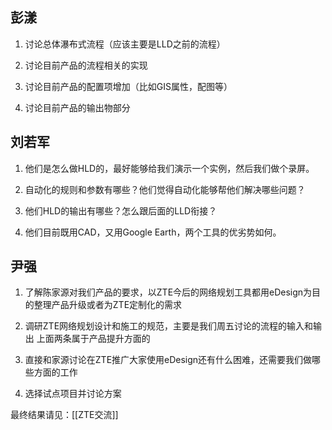 ## 彭漾

1.  讨论总体瀑布式流程（应该主要是LLD之前的流程）
    
2.  讨论目前产品的流程相关的实现
    
3.  讨论目前产品的配置项增加（比如GIS属性，配图等）
    
4.  讨论目前产品的输出物部分
    

## 刘若军

1.  他们是怎么做HLD的，最好能够给我们演示一个实例，然后我们做个录屏。
    
2.  自动化的规则和参数有哪些？他们觉得自动化能够帮他们解决哪些问题？
    
3.  他们HLD的输出有哪些？怎么跟后面的LLD衔接？
    
4.  他们目前既用CAD，又用Google Earth，两个工具的优劣势如何。
    

## 尹强

1.  了解陈家源对我们产品的要求，以ZTE今后的网络规划工具都用eDesign为目的整理产品升级或者为ZTE定制化的需求
    
2.  调研ZTE网络规划设计和施工的规范，主要是我们周五讨论的流程的输入和输出 上面两条属于产品提升方面的
    
3.  直接和家源讨论在ZTE推广大家使用eDesign还有什么困难，还需要我们做哪些方面的工作
    
4.  选择试点项目并讨论方案

最终结果请见：[[ZTE交流]]